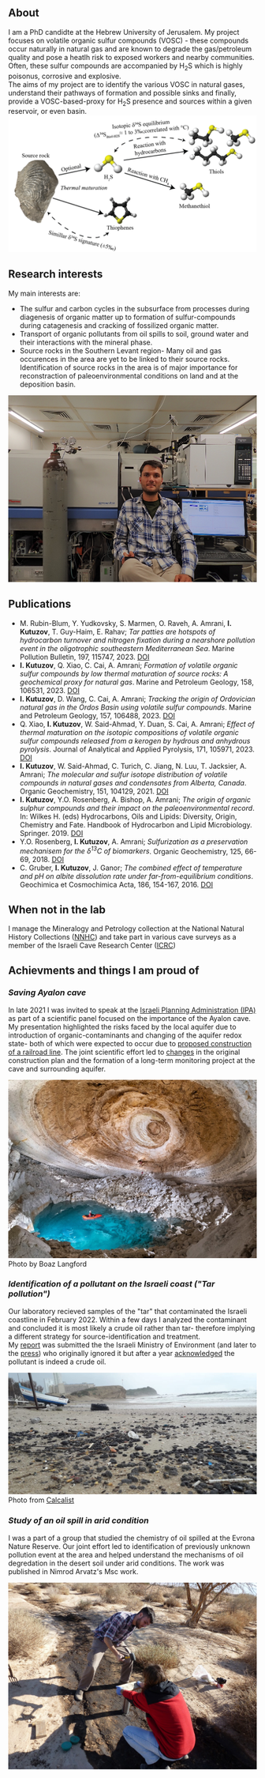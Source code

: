 ## About
I am a PhD candidte at the Hebrew University of Jerusalem. My project focuses on volatile organic sulfur compounds (VOSC) - these compounds occur naturally in natural gas and are known to degrade the gas/petroleum quality and pose a heatlh risk to exposed workers and nearby communities. Often, these sulfur compounds are accompanied by H<sub>2</sub>S which is highly poisonus, corrosive and explosive.<br/>
The aims of my project are to identify the various VOSC in natural gases, understand their pathways of formation and possible sinks and finally, provide a VOSC-based-proxy for H<sub>2</sub>S presence and sources within a given reservoir, or even basin.
![s_model](/assets/images/s_model.png )


## Research interests
My main interests are:
- The sulfur and carbon cycles in the subsurface from processes during diagenesis of organic matter up to formation of sulfur-compounds during catagenesis and cracking of fossilized organic matter.
- Transport of organic pollutants from oil spills to soil, ground water and their interactions with the mineral phase.
- Source rocks in the Southern Levant region- Many oil and gas occurences in the area are yet to be linked to their source rocks. Identification of source rocks in the area is of major importance for reconstraction of paleoenvironmental conditions on land and at the deposition basin.

![mclab](/assets/images/mclab.png )

## Publications
* M. Rubin-Blum, Y. Yudkovsky, S. Marmen, O. Raveh, A. Amrani, **I. Kutuzov**, T. Guy-Haim, E. Rahav; *Tar patties are hotspots of hydrocarbon turnover and nitrogen fixation during a nearshore pollution event in the oligotrophic southeastern Mediterranean Sea*. Marine Pollution Bulletin, 197, 115747, 2023. [DOI](https://doi.org/10.1016/j.marpolbul.2023.115747)
* **I. Kutuzov**, Q. Xiao, C. Cai, A. Amrani; *Formation of volatile organic sulfur compounds by low thermal maturation of source rocks: A geochemical proxy for natural gas*. Marine and Petroleum Geology, 158, 106531, 2023. [DOI](https://doi.org/10.1016/j.marpetgeo.2023.106531)
* **I. Kutuzov**, D. Wang, C. Cai, A. Amrani; *Tracking the origin of Ordovician natural gas in the Ordos Basin using volatile sulfur compounds*. Marine and Petroleum Geology, 157, 106488, 2023. [DOI](https://doi.org/10.1016/j.marpetgeo.2023.106488)
* Q. Xiao, **I. Kutuzov**, W. Said-Ahmad, Y. Duan, S. Cai, A. Amrani; *Effect of thermal maturation on the isotopic compositions of volatile organic sulfur compounds released from a kerogen by hydrous and anhydrous pyrolysis*. Journal of Analytical and Applied Pyrolysis, 171, 105971, 2023. [DOI](https://doi.org/10.1016/j.jaap.2023.105971)
* **I. Kutuzov**, W. Said-Ahmad, C. Turich, C. Jiang, N. Luu, T. Jacksier, A. Amrani; *The molecular and sulfur isotope distribution of volatile compounds in natural gases and condensates from Alberta, Canada*. Organic Geochemistry, 151, 104129, 2021. [DOI](https://doi.org/10.1016/j.orggeochem.2020.104129)
* **I. Kutuzov**, Y.O. Rosenberg, A. Bishop, A. Amrani; *The origin of organic sulphur compounds and their impact on the paleoenvironmental record*. In: Wilkes H. (eds) Hydrocarbons, Oils and Lipids: Diversity, Origin, Chemistry and Fate. Handbook of Hydrocarbon and Lipid Microbiology. Springer. 2019. [DOI](https://doi.org/10.1007/978-3-319-54529-5_1-1)
* Y.O. Rosenberg, **I. Kutuzov**, A. Amrani; *Sulfurization as a preservation mechanisem for the δ<sup>13</sup>C of biomarkers*. Organic Geochemistry, 125, 66-69, 2018. [DOI](https://doi.org/10.1016/j.orggeochem.2018.08.010)
* C. Gruber, **I. Kutuzov**, J. Ganor; *The combined effect of temperature and pH on albite dissolution rate under far-from-equilibrium conditions*. Geochimica et Cosmochimica Acta, 186, 154-167, 2016. [DOI](https://doi.org/10.1016/j.gca.2016.04.046)

## When not in the lab
I manage the Mineralogy and Petrology collection at the National Natural History Collections ([NNHC](https://nnhc.huji.ac.il/?lang=en)) and take part in various cave surveys as a member of the Israeli Cave Research Center ([ICRC](https://www.malham.info/))

## Achievments and things I am proud of
### *Saving Ayalon cave*
In late 2021 I was invited to speak at the [Israeli Planning Administration (IPA)](https://www.gov.il/en/departments/iplan/govil-landing-page) as part of a scientific panel focused on the importance of the Ayalon cave. My presentation highlighted the risks faced by the local aquifer due to introduction of organic-contaminants and changing of the aquifer redox state- both of which were expected to occur due to [proposed construction of a railroad line](https://mavat.iplan.gov.il/SV4/1/99000957231/310). The joint scientific effort led to [changes](https://new.huji.ac.il/news/%D7%91%D7%96%D7%9B%D7%95%D7%AA-%D7%9E%D7%90%D7%91%D7%A7%D7%9D-%D7%A9%D7%9C-%D7%97%D7%95%D7%A7%D7%A8%D7%99-%D7%95%D7%97%D7%95%D7%A7%D7%A8%D7%95%D7%AA-%D7%94%D7%90%D7%95%D7%A0%D7%99%D7%91%D7%A8%D7%A1%D7%99%D7%98%D7%94-%D7%94%D7%A2%D7%91%D7%A8%D7%99%D7%AA-%D7%9E%D7%A2%D7%A8%D7%AA-%D7%90%D7%99%D7%99%D7%9C%D7%95%D7%9F-%D7%9C%D7%90-%D7%AA%D7%99%D7%A4%D7%92%D7%A2) in the original construction plan and the formation of a long-term monitoring project at the cave and surrounding aquifer.

![ayalon cave](/assets/images/Ayalontest.jpg )
Photo by Boaz Langford
### *Identification of a pollutant on the Israeli coast ("Tar pollution")*
Our laboratory recieved samples of the "tar" that contaminated the Israeli coastline in February 2022. Within a few days I analyzed the contaminant and concluded it is most likely a crude oil rather than tar- therefore implying a different strategy for source-identification and treatment.<br/> My [report](/assets/documents/Feb_2022_oil_spill_report.pdf) was submitted the the Israeli Ministry of Environment (and later to the [press](https://www.globes.co.il/news/article.aspx?did=1001362101)) who originally ignored it but after a year [acknowledged](https://www.gov.il/he/departments/publications/reports/opinion-column_rani_amir) the pollutant is indeed a crude oil.

![Calcalist](/assets/images/tar.jpg)
Photo from [Calcalist](https://www.calcalist.co.il/local/articles/0,7340,L-3894752,00.html)
### *Study of an oil spill in arid condition*
I was a part of a group that studied the chemistry of oil spilled at the Evrona Nature Reserve. Our joint effort led to identification of previously unknown pollution event at the area and helped understand the mechanisms of oil degredation in the desert soil under arid conditions. The work was published in Nimrod Arvatz's Msc work.

![Evrona](/assets/images/Evrona.jpg )
